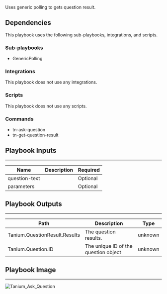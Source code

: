 Uses generic polling to gets question result.

## Dependencies
This playbook uses the following sub-playbooks, integrations, and scripts.

### Sub-playbooks
* GenericPolling

### Integrations
This playbook does not use any integrations.

### Scripts
This playbook does not use any scripts.

### Commands
* tn-ask-question
* tn-get-question-result 

## Playbook Inputs
---

| **Name** | **Description** | **Required** |
| --- | --- | --- |
| question-text |  |  Optional |
| parameters |  | Optional |

## Playbook Outputs
---

| **Path** | **Description** | **Type** |
| --- | --- | --- |
| Tanium.QuestionResult.Results | The question results. | unknown |
| Tanium.Question.ID | The unique ID of the question object | unknown |

## Playbook Image
---
![Tanium_Ask_Question](../../doc_files/Tanium_Ask_Question.png/n)
